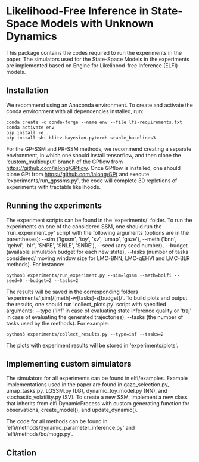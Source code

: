 Likelihood-Free Inference in State-Space Models with Unknown Dynamics
=====================================================================

This package contains the codes required to run the experiments in the paper. The simulators used for the State-Space Models in the experiments are implemented based on Engine for Likelihood-free Inference (ELFI) models.


Installation
------------
We recommend using an Anaconda environment. To create and activate the conda environment with all dependencies installed, run:

```
conda create -c conda-forge --name env --file lfi-requirements.txt
conda activate env
pip install -e .
pip install sbi blitz-bayesian-pytorch stable_baselines3
```

For the GP-SSM and PR-SSM methods, we recommend creating a separate environment, in which one should install tensorflow, and then clone the 'custom_multiouput' branch of the GPflow from https://github.com/ialong/GPflow. Once GPflow is installed, one should clone GPt from https://github.com/ialong/GPt and execute 'experiments/run_gpssms.py', the code will complete 30 repletions of experiments with tractable likelihoods.

Running the experiments
-----------------------
The experiment scripts can be found in the 'experiments/' folder. To run the experiments on one of the considered SSM, one should run the 'run_experiment.py' script with the following arguments (options are in the parentheses): --sim ('lgssm', 'toy', 'sv', 'umap', 'gaze'), --meth ('bnn', 'qehvi', 'blr', 'SNPE', 'SNLE', 'SNRE'), --seed (any seed number), --budget (available simulation budget for each new state), --tasks (number of tasks considered/ moving window size for LMC-BNN, LMC-qEHVI and LMC-BLR methods). For instance:

```
python3 experiments/run_experiment.py --sim=lgssm --meth=bolfi --seed=0 --budget=2 --tasks=2
```

The results will be saved in the corresponding folders 'experiments/[sim]/[meth]-w[tasks]-s[budget]/'. To build plots and output the results, one should run 'collect_plots.py' script with specified arguments: --type ('inf' in case of evaluating state inference quality or 'traj' in case of evaluating the generated trajectories), --tasks (the number of tasks used by the methods). For example:

```
python3 experiments/collect_results.py --type=inf --tasks=2
```

The plots with experiment results will be stored in 'experiments/plots'.


Implementing custom simulators
------------------------------
The simulators for all experiments can be found in elfi/examples. Example implementations used in the paper are found in gaze_selection.py, umap_tasks.py, LGSSM.py (LG), dynamic_toy_model.py (NN), and stochastic_volatility.py (SV). To create a new SSM, implement a new class that inherits from elfi.DynamicProcess with custom generating function for observations, create_model(), and update_dynamic().

The code for all methods can be found in 'elfi/methods/dynamic_parameter_inference.py' and 'elfi/methods/bo/mogp.py'.

Citation
--------

```

```
